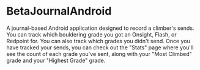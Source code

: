 # BetaJournalAndroid

A journal-based Android application designed to record a climber's sends. You can track which bouldering grade you got an Onsight, Flash, or Redpoint for. You can also track which grades you didn't send. Once you have tracked your sends, you can check out the "Stats" page where you'll see the count of each grade you've sent, along with your "Most Climbed" grade and your "Highest Grade" grade. 

